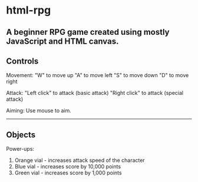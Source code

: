 # html-rpg
A beginner RPG game created using mostly JavaScript and HTML canvas.
---------
Controls
---------
Movement:
"W" to move up
"A" to move left
"S" to move down
"D" to move right

Attack:
"Left click" to attack (basic attack)
"Right click" to attack (special attack)

Aiming:
Use mouse to aim.

---------
Objects
---------
Power-ups:
1. Orange vial - increases attack speed of the character
2. Blue vial - increases score by 10,000 points
3. Green vial - increases score by 1,000 points
